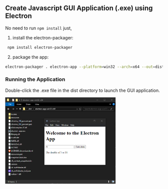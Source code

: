 ## Create Javascript GUI Application (.exe) using Electron

No need to run `npm install` just,

1. install the electron-packager:
```bash
 npm install electron-packager  
```
2. package the app:
```bash
electron-packager . electron-app --platform=win32 --arch=x64 --out=dist --overwrite
```
### Running the Application
Double-click the .exe file in the dist directory to launch the GUI application.

<img src="preview.png" width="70%" height="auto">